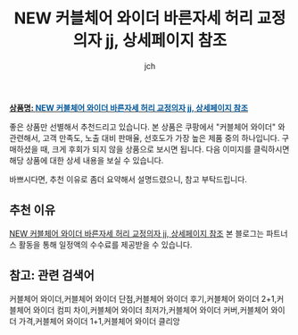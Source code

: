 ﻿---
layout: post
title: "NEW 커블체어 와이더 바른자세 허리 교정의자 jj, 상세페이지 참조"
author: jch
categories: [가구/인테리어]
tags:
  [
    커블체어 와이더,
    커블체어 와이더 단점,
    커블체어 와이더 후기,
    커블체어 와이더 2+1,
    커블체어 와이더 컴피 차이,
    커블체어 와이더 최저가,
    커블체어 와이더 커버,
    커블체어 와이더 가격,
    커블체어 와이더 1+1,
    커블체어 와이더 클리앙,
  ]
image: https://static.coupangcdn.com/image/vendor_inventory/95e6/594190205ea83966daa512f1023fcec91bf81b27c6ffb463c4db5aa04111.jpg
description: "쿠팡에서 커블체어 와이더 관련 상품으로 가장 고객 선호도가 높은 제품 중 하나입니다."
---

<a href="https://link.coupang.com/re/AFFSDP?lptag=AF7868842&pageKey=4570150071&itemId=5581930355&vendorItemId=73214335050&traceid=V0-153-071f3e528c1ef4d8"><b>상품명: <font color='#01579B'>NEW 커블체어 와이더 바른자세 허리 교정의자 jj, 상세페이지 참조</font></b></a>

좋은 상품만 선별해서 추천드리고 있습니다.
본 상품은 쿠팡에서 "커블체어 와이더" 와 관련해서, 고객 만족도, 노출 대비 판매율, 선호도가 가장 높은 제품 중의 하나입니다.
구매하셨을 때, 크게 후회가 되지 않을 상품으로 보시면 됩니다.
다음 이미지를 클릭하시면 해당 상품에 대한 상세 내용을 보실 수 있습니다.

바쁘시다면, 추천 이유로 좀더 요약해서 설명드렸으니, 참고 부탁드립니다.

## 추천 이유

<a href="https://link.coupang.com/re/AFFSDP?lptag=AF7868842&pageKey=4570150071&itemId=5581930355&vendorItemId=73214335050&traceid=V0-153-071f3e528c1ef4d8">NEW 커블체어 와이더 바른자세 허리 교정의자 jj, 상세페이지 참조</a>
본 블로그는 파트너스 활동을 통해 일정액의 수수료를 제공받을 수 있습니다.

## 참고: 관련 검색어

커블체어 와이더,커블체어 와이더 단점,커블체어 와이더 후기,커블체어 와이더 2+1,커블체어 와이더 컴피 차이,커블체어 와이더 최저가,커블체어 와이더 커버,커블체어 와이더 가격,커블체어 와이더 1+1,커블체어 와이더 클리앙
